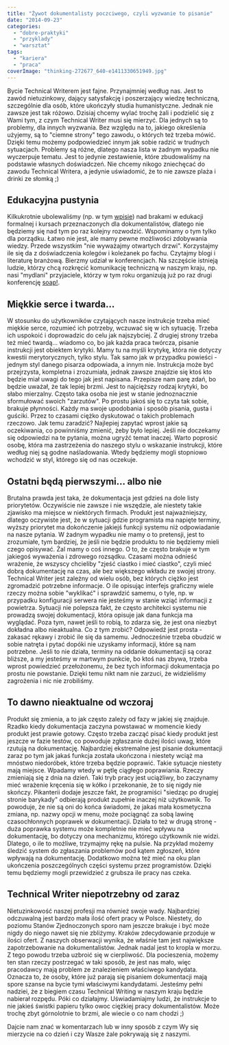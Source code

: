 ```yaml
---
title: "Żywot dokumentalisty poczciwego, czyli wyzwanie to pisanie"
date: "2014-09-23"
categories: 
  - "dobre-praktyki"
  - "przyklady"
  - "warsztat"
tags: 
  - "kariera"
  - "praca"
coverImage: "thinking-272677_640-e1411330651949.jpg"
---
```


Bycie Technical Writerem jest fajne. Przynajmniej według nas. Jest to zawód nietuzinkowy, dający satysfakcję i poszerzający wiedzę techniczną, szczególnie dla osób, które ukończyły studia humanistyczne. Jednak nie zawsze jest tak różowo. Dzisiaj chcemy wylać trochę żali i podzielić się z Wami tym, z czym Technical Writer musi się mierzyć. Dla jednych są to problemy, dla innych wyzwania. Bez względu na to, jakiego określenia użyjemy, są to "ciemne strony" tego zawodu, o których też trzeba mówić. Dzięki temu możemy podpowiedzieć innym jak sobie radzić w trudnych sytuacjach. Problemy są różne, dlatego nasza lista w żadnym wypadku nie wyczerpuje tematu. Jest to jedynie zestawienie, które zbudowaliśmy na podstawie własnych doświadczeń. Nie chcemy nikogo zniechęcać do zawodu Technical Writera, a jedynie uświadomić, że to nie zawsze plaża i drinki ze słomką ;)

## Edukacyjna pustynia

Kilkukrotnie ubolewaliśmy (np. w tym [wpisie](http://techwriter.pl/naucz-sie-sama-czesc-2/)) nad brakami w edukacji formalnej i kursach przeznaczonych dla dokumentalistów, dlatego nie będziemy się nad tym po raz kolejny rozwodzić. Wspominamy o tym tylko dla porządku. Łatwo nie jest, ale mamy pewne możliwości zdobywania wiedzy. Przede wszystkim "nie wyważajmy otwartych drzwi". Korzystajmy ile się da z doświadczenia kolegów i koleżanek po fachu. Czytajmy blogi i literaturę branżową. Bierzmy udział w konferencjach. Na szczęście istnieją ludzie, którzy chcą rozkręcić komunikację techniczną w naszym kraju, np. nasi "mydlani" przyjaciele, którzy w tym roku organizują już po raz drugi konferencję [soap!](http://soapconf.com/).

## Miękkie serce i twarda...

W stosunku do użytkowników czytających nasze instrukcje trzeba mieć miękkie serce, rozumieć ich potrzeby, wczuwać się w ich sytuację. Trzeba ich uspokoić i doprowadzic do celu jak najszybciej. Z drugiej strony trzeba też mieć twardą... wiadomo co, bo jak każda praca twórcza, pisanie instrukcji jest obiektem krytyki. Mamy tu na myśli krytykę, która nie dotyczy kwestii merytorycznych, tylko stylu. Tak samo jak w przypadku powieści - jednym styl danego pisarza odpowiada, a innym nie. Instrukcja może być przejrzysta, kompletna i zrozumiała, jednak zawsze znajdzie się ktoś kto będzie miał uwagi do tego jak jest napisana. Przepisze nam parę zdań, bo będzie uważał, że tak lepiej brzmi. Jest to najcięższy rodzaj krytyki, bo słabo mierzalny. Często taka osoba nie jest w stanie jednoznacznie sformułować swoich "zarzutów". Po prostu jakoś się to czyta tak sobie, brakuje płynności. Każdy ma swoje upodobania i sposób pisania, gusta i guściki. Przez to czasami ciężko dyskutować o takich problemach rzeczowo. Jak temu zaradzić? Najlepiej zapytać wprost jakie są oczekiwania, co powinniśmy zmienić, żeby było lepiej. Jeśli nie doczekamy się odpowiedzi na te pytania, można ugryźć temat inaczej. Warto poprosić osobę, która ma zastrzeżenia do naszego stylu o wskazanie instrukcji, które według niej są godne naśladowania. Wtedy będziemy mogli stopniowo wchodzić w styl, którego się od nas oczekuje.

## Ostatni będą pierwszymi... albo nie

Brutalna prawda jest taka, że dokumentacja jest gdzieś na dole listy priorytetów. Oczywiście nie zawsze i nie wszędzie, ale niestety takie zjawisko ma miejsce w niektórych firmach. Produkt jest najważniejszy, dlatego oczywiste jest, że w sytuacji gdzie programista ma napięte terminy, wyższy priorytet ma dokończenie jakiejś funkcji systemu niż odpowiadanie na nasze pytania. W żadnym wypadku nie mamy o to pretensji, jest to zrozumiałe, tym bardziej, że jeśli nie będzie produktu to nie będziemy mieli czego opisywać. Żal mamy o coś innego. O to, że często brakuje w tym jakiegoś wyważenia i zdrowego rozsądku. Czasami można odnieść wrażenie, że wszyscy chcieliby "zjeść ciastko i mieć ciastko", czyli mieć dobrą dokumentację na czas, ale bez większego wkładu ze swojej strony. Technical Writer jest zależny od wielu osób, bez których ciężko jest zgromadzić potrzebne informacje. O ile opisując interfejs graficzny wiele rzeczy można sobie "wyklikać" i sprawdzić samemu, o tyle, np. w przypadku konfiguracji serwera nie jesteśmy w stanie wziąć informacji z powietrza. Sytuacji nie polepsza fakt, że często architekci systemu nie prowadzą swojej dokumentacji, która opisuje jak dana funkcja ma wyglądać. Poza tym, nawet jeśli to robią, to zdarza się, że jest ona niezbyt dokładna albo nieaktualna. Co z tym zrobić? Odpowiedź jest prosta - zakasać rękawy i zrobić ile się da samemu. Jednocześnie trzeba obudzić w sobie natręta i pytać dopóki nie uzyskamy informacji, które są nam potrzebne. Jeśli to nie działa, terminy na oddanie dokumentacji są coraz bliższe, a my jesteśmy w martwym punkcie, bo ktoś nas zbywa, trzeba wprost powiedzieć przełożonemu, że bez tych informacji dokumentacja po prostu nie powstanie. Dzięki temu nikt nam nie zarzuci, że widzieliśmy zagrożenia i nic nie zrobiliśmy.

## To dawno nieaktualne od wczoraj

Produkt się zmienia, a to jak często zależy od fazy w jakiej się znajduje. Rzadko kiedy dokumentacja zaczyna powstawać w momencie kiedy produkt jest prawie gotowy. Często trzeba zacząć pisać kiedy produkt jest jeszcze w fazie testów, co powoduje zgłaszanie dużej ilości uwag, które rzutują na dokumentację. Najbardziej ekstremalne jest pisanie dokumentacji zaraz po tym jak jakaś funkcja została ukończona i niestety wciąż ma mnóstwo niedoróbek, które trzeba będzie poprawić. Takie sytuacje niestety mają miejsce. Wpadamy wtedy w pętlę ciągłego poprawiania. Rzeczy zmieniają się z dnia na dzień. Taki tryb pracy jest uciążliwy, bo zaczynamy mieć wrażenie kręcenia się w kółko i przekonanie, że to się nigdy nie skończy. Pikanterii dodaje jeszcze fakt, że programiści "siedząc po drugiej stronie barykady" odbierają produkt zupełnie inaczej niż użytkownik. To powoduje, że nie są oni do końca świadomi, że jakaś mała kosmetyczna zmiana, np. nazwy opcji w menu, może pociągnąć za sobą lawinę czasochłonnych poprawek w dokumentacji. Działa to też w drugą stronę - duża poprawka systemu może kompletnie nie mieć wpływu na dokumentację, bo dotyczy ona mechanizmu, którego użytkownik nie widzi. Dlatego, o ile to możliwe, trzymajmy rękę na pulsie. Na przykład możemy śledzić system do zgłaszania problemów pod kątem zgłoszeń, które wpływają na dokumentację. Dodatkowo można też mieć na oku plan ukończenia poszczególnych części systemu przez programistów. Dzięki temu będziemy mogli przewidzieć z grubsza ile pracy nas czeka.

## Technical Writer niepotrzebny od zaraz

Nietuzinkowość naszej profesji ma również swoje wady. Najbardziej odczuwalną jest bardzo mała ilość ofert pracy w Polsce. Niestety, do poziomu Stanów Zjednoczonych sporo nam jeszcze brakuje i być może nigdy do niego nawet się nie zbliżymy. Kraków zdecydowanie przoduje w ilości ofert. Z naszych obserwacji wynika, że właśnie tam jest największe zapotrzebowanie na dokumentalistów. Jednak nadal jest to kropla w morzu. Z tego powodu trzeba uzbroić się w cierpliwość. Dla pocieszenia, możemy ten stan rzeczy postrzegać w taki sposób, że jest nas mało, więc pracodawcy mają problem ze znalezieniem właściwego kandydata. Oznacza to, że osoby, które już parają się pisaniem dokumentacji mają spore szanse na bycie tymi właściwymi kandydatami. Jesteśmy pełni nadziei, że z biegiem czasu Technical Writing w naszym kraju będzie nabierał rozpędu. Póki co działajmy. Uświadamiajmy ludzi, że instrukcje to nie jakieś świstki papieru tylko owoc ciężkiej pracy dokumentalistów. Może trochę zbyt górnolotnie to brzmi, ale wiecie o co nam chodzi ;)

Dajcie nam znać w komentarzach lub w inny sposób z czym Wy się mierzycie na co dzień i czy Wasze żale pokrywają się z naszymi.
